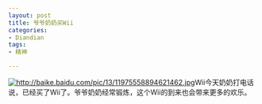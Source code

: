 ```yaml
---
layout: post
title: 爷爷奶奶买Wii
categories:
- Diandian
tags:
- 精神

---
```

<a href="http://baike.baidu.com/pic/13/11975558894621462.jpg" target="_blank"></a>
<a href="http://baike.baidu.com/pic/13/11975558894621462.jpg" target="_blank"><img alt="http://baike.baidu.com/pic/13/11975558894621462.jpg" src="http://m1.img.srcdd.com/farm3/d/2012/0306/12/DOWNLOADFAILAAAAAAAAAAAAAAAAAAAA_B500_900_200_80.PNG" /></a>Wii今天奶奶打电话说，已经买了Wii了。爷爷奶奶经常锻炼，这个Wii的到来也会带来更多的欢乐。